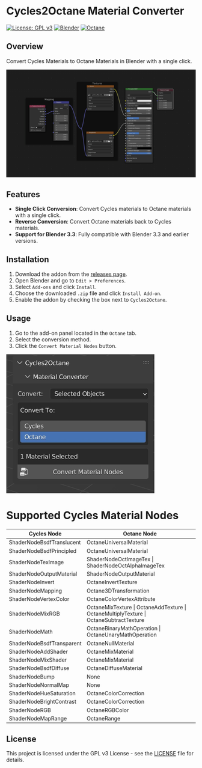 # Cycles2Octane Material Converter

[![License: GPL v3](https://img.shields.io/badge/License-GPLv3-blue.svg)](https://www.gnu.org/licenses/gpl-3.0)
[![Blender](https://img.shields.io/badge/Blender-3.3-orange.svg)](https://www.blender.org/download/releases/3-3/)
[![Octane](https://img.shields.io/badge/Octane-26.5-red.svg)](https://render.otoy.com/forum/viewtopic.php?f=113&t=80550/)

## Overview

Convert Cycles Materials to Octane Materials in Blender with a single click.

![Converting](img/converter.gif)

## Features

- **Single Click Conversion**: Convert Cycles materials to Octane materials with a single click.
- **Reverse Conversion**: Convert Octane materials back to Cycles materials.
- **Support for Blender 3.3**: Fully compatible with Blender 3.3 and earlier versions.

## Installation

1. Download the addon from the [releases page](#).
2. Open Blender and go to `Edit > Preferences`.
3. Select `Add-ons` and click `Install`.
4. Choose the downloaded `.zip` file and click `Install Add-on`.
5. Enable the addon by checking the box next to `Cycles2Octane`.

## Usage

1. Go to the add-on panel located in the `Octane` tab.
2. Select the conversion method.
3. Click the `Convert Material Nodes` button.

![Panel](img/panel.webp)

# Supported Cycles Material Nodes

| Cycles Node               | Octane Node                                   |
|---------------------------|-----------------------------------------------|
| ShaderNodeBsdfTranslucent | OctaneUniversalMaterial                       |
| ShaderNodeBsdfPrincipled  | OctaneUniversalMaterial                       |
| ShaderNodeTexImage        | ShaderNodeOctImageTex \| ShaderNodeOctAlphaImageTex |
| ShaderNodeOutputMaterial  | ShaderNodeOutputMaterial                      |
| ShaderNodeInvert          | OctaneInvertTexture                           |
| ShaderNodeMapping         | Octane3DTransformation                        |
| ShaderNodeVertexColor     | OctaneColorVertexAttribute                    |
| ShaderNodeMixRGB          | OctaneMixTexture \| OctaneAddTexture \| OctaneMultiplyTexture \| OctaneSubtractTexture |
| ShaderNodeMath            | OctaneBinaryMathOperation \| OctaneUnaryMathOperation |
| ShaderNodeBsdfTransparent | OctaneNullMaterial                            |
| ShaderNodeAddShader       | OctaneMixMaterial                             |
| ShaderNodeMixShader       | OctaneMixMaterial                             |
| ShaderNodeBsdfDiffuse     | OctaneDiffuseMaterial                         |
| ShaderNodeBump            | None                                          |
| ShaderNodeNormalMap       | None                                          |
| ShaderNodeHueSaturation   | OctaneColorCorrection                         |
| ShaderNodeBrightContrast  | OctaneColorCorrection                         |
| ShaderNodeRGB             | OctaneRGBColor                                |
| ShaderNodeMapRange        | OctaneRange                                   |


## License

This project is licensed under the GPL v3 License - see the [LICENSE](LICENSE) file for details.